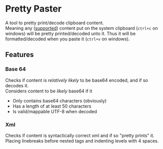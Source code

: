 # Pretty Paster
A tool to pretty print/decode clipboard content.  
Meaning any ([supported](#Features)) content put on the system clipboard (`ctrl+c` on windows) will be pretty printed/decoded unto it. 
Thus it will be formatted/decoded when you paste it (`ctrl+v` on windows).

## Features

### Base 64
Checks if content is _relatively likely_ to be base64 encoded, and if so decodes it.  
Considers content to be _likely_ base64 if it 
 - Only contains base64 characters (obviously)
 - Has a length of at least 50 characters
 - Is valid/mappable UTF-8 when decoded

### Xml
Checks if content is syntactically correct xml and if so "pretty prints" it.  
Placing linebreaks before nested tags and indenting levels with 4 spaces.
